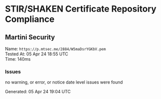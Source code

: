 # STIR/SHAKEN Certificate Repository Compliance

## Martini Security

Name: `https://p.mtsec.me/2884/W5maDsrYGKbV.pem`\
Tested At: 05 Apr 24 18:55 UTC\
Time: 140ms

### Issues

no warning, or error, or notice date level issues were found

Generated: 05 Apr 24 19:04 UTC